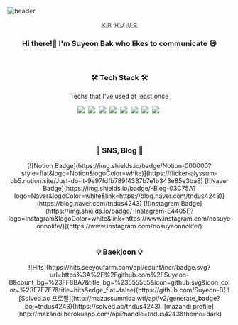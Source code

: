 ![header](https://capsule-render.vercel.app/api?type=soft&color=auto&height=150&section=header&text=SuyeonBak&fontSize=70&animation=twinkling)

<p align="center">🇰🇷 🇭🇺 🇺🇸</p>
<h3 align="center">Hi there!👋 I'm Suyeon Bak who likes to communicate 😄</h3>

<br>
<h3 align="center">🛠 Tech Stack 🛠</h3>

<p align="center"> Techs that I've used at least once </p>

<p align="center">
  <img src="https://img.shields.io/badge/Python-3766AB?style=flat-square&logo=Python&logoColor=white"/></a>&nbsp
  <img src="https://img.shields.io/badge/Java-007396?style=flat-square&logo=Java&logoColor=white"/></a>&nbsp 
  <img src="https://img.shields.io/badge/C-A8B9CC?style=flat-square&logo=C&logoColor=white"/></a>&nbsp 
  <img src="https://img.shields.io/badge/Javascript-ffb13b?style=flat-square&logo=javascript&logoColor=white"/></a>&nbsp 
  <img src="https://img.shields.io/badge/css-1572B6?style=flat-square&logo=css3&logoColor=white"/></a>&nbsp 
  <img src="https://img.shields.io/badge/Mysql-E6B91E?style=flat-square&logo=MySql&logoColor=white"/></a>&nbsp 
  <img src="https://img.shields.io/badge/MongoDB-#47A248?style=flat-square&logo=MongoDB&logoColor=white"/></a>&nbsp 
  <img src="https://img.shields.io/badge/aws-333664?style=flat-square&logo=amazon-aws&logoColor=white"/></a>&nbsp 
</p>

<br>

<br>


<h3 align="center"> 💌  SNS, Blog 💌 </h3>
<div align="center" style="text-align:center">
  [![Notion Badge](https://img.shields.io/badge/Notion-000000?style=flat&logo=Notion&logoColor=white)](https://flicker-alyssum-bb5.notion.site/Just-do-it-9e97fdfb789f4337b7e1b343e85e3ba8)
      [![Naver Badge](https://img.shields.io/badge/-Blog-03C75A?logo=Naver&logoColor=white&link=https://blog.naver.com/tndus4243)](https://blog.naver.com/tndus4243)
      [![Instagram Badge](https://img.shields.io/badge/-Instagram-E4405F?logo=Instagram&logoColor=white&link=https://www.instagram.com/nosuyeonnolife/)](https://www.instagram.com/nosuyeonnolife/)
</div>
<br>

<h3 align="center"> 💡 Baekjoon 💡 </h3>
<div align="center" style="text-align:center">
  ![Hits](https://hits.seeyoufarm.com/api/count/incr/badge.svg?url=https%3A%2F%2Fgithub.com%2FSuyeon-B&count_bg=%23FF8BA7&title_bg=%23555555&icon=github.svg&icon_color=%23E7E7E7&title=hits&edge_flat=false)(https://github.com/Suyeon-B)
  ![Solved.ac 프로필](http://mazassumnida.wtf/api/v2/generate_badge?boj=tndus4243)(https://solved.ac/tndus4243) 
  ![mazandi profile](http://mazandi.herokuapp.com/api?handle=tndus4243&theme=dark)

</div>
